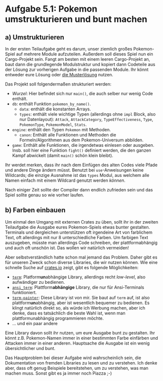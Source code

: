 Aufgabe 5.1: Pokemon umstrukturieren und bunt machen
====================================================

a) Umstrukturieren
------------------

In der ersten Teilaufgabe geht es darum, unser ziemlich großes Pokemon-Spiel
auf mehrere Module aufzuteilen.
Außerdem soll dieses Spiel nun ein Cargo-Projekt sein.
Fangt am besten mit einem leeren Cargo-Projekt an, baut dann die grundlegende
Modulstruktur und kopiert dann Codeteile aus der Lösung zur vorherigen Aufgabe
in die passenden Module.
Ihr könnt entweder eure Lösung oder [die Musterlösung][ml] nutzen.

Das Projekt soll folgendermaßen strukturiert werden:

- *Wurzel*: Hier befindet sich nur `main()`, die auch selber nur wenig
  Code enthält.
- `db`: enthält Funktion `pokemon_by_name()`.
    - `data`: enthält die konstanten Arrays.
    - `types`: enthält viele wichtige Typen (allerdings ohne `impl` Block,
      also nur Datenlayout):
      `Attack`, `AttackCategory`, `TypeEffectiveness`, `Type`, `PokemonType`,
      `PokemonModel`, `Stats`.
- `engine`: enthält den Typen `Pokemon` mit Methoden.
    - `canon`: Enthält alle Funktionen und Methoden die Formeln/Algorithmen aus
      dem Pokemon-Universum abbilden.
- `game`: Enthält alle Funktionen, die irgendetwas einlesen oder ausgeben.
  Insb. soll hier eine Funktion `fight()` definiert werden, die den ganzen
  Kampf abwickelt (damit `main()` schön klein bleibt).

Ihr werdet merken, dass ihr nach dem Einfügen des alten Codes viele Pfade
und andere Dinge ändern müsst.
Benutzt bei `use`-Anweisungen keine Wildcards; die einzige Ausnahme ist das
`types` Modul, aus welchem alle Namen einfach mit einem Wildcard genutzt werden
*können*.

Nach einiger Zeit sollte der Compiler dann endlich zufrieden sein und das
Spiel sollte genau so wie vorher laufen.


[ml]: https://github.com/LukasKalbertodt/programmieren-in-rust/tree/master/aufgaben/sheet3/sol2


b) Farben einbauen
------------------

Um einmal den Umgang mit externen Crates zu üben, sollt ihr in der zweiten
Teilaufgabe die Ausgabe eures Pokemon-Spiels etwas bunter gestalten.
Terminals und dergleichen unterstützen oft irgendeine Art von farblichem Text,
oft allerdings mit nur 8 unterschiedliche Farben.
Um farbigen Text auszugeben, müsste man allerdings Code schreiben, der
plattformabhängig und auch oft unschön ist.
Das wollen wir natürlich vermeiden!

Aber selbstverständlich hatte schon mal jemand das Problem.
Daher gibt es für unseren Zweck schon diverse Libraries, die wir nutzen können.
Wie eine schnelle Suche auf [crates.io](https://crates.io) zeigt, gibt es
folgende Möglichkeiten:

- [`term`](https://crates.io/crates/term): Platform**un**abhängige Library,
  allerdings recht *low-level*, also aufwändiger zu bedienen.
- [`ansi_term`](https://crates.io/crates/ansi_term): Plattform**abhängige**
  Library, die nur für Ansi-Terminals funktioniert.
- [`term-painter`](https://crates.io/crates/term-painter): Diese Library ist
  von mir. Sie baut auf `term` auf, ist also plattform**un**abhängig, aber ist
  wesentlich bequemer zu bedienen. Es klingt natürlich direkt so, als würde ich
  Werbung machen, aber ich denke, dass es tatsächlich die beste Wahl ist, wenn
  man plattformunabhängig programmieren möchte.
- ... und ein paar andere

Eine Library davon sollt ihr nutzen, um eure Ausgabe bunt zu gestalten.
Ihr könnt z.B. Pokemon-Namen immer in einer bestimmten Farbe einfärben und
Attacken immer in einer anderen.
Hauptsache die Ausgabe ist ein wenig übersichtlicher und bunt.

Das Hauptproblem bei dieser Aufgabe wird wahrscheinlich sein, die Dokumentation
von fremden Libraries zu lesen und zu verstehen.
Ich denke aber, dass oft genug Beispiele bereitstehen, um zu verstehen, was man
machen muss.
Sonst gibt es ja immer noch Piazza ;-)
